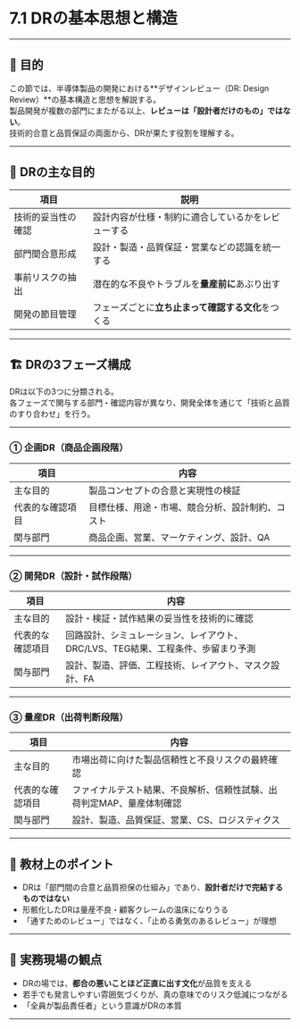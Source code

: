 # 7.1 DRの基本思想と構造

---

## 🎯 目的

この節では、半導体製品の開発における**デザインレビュー（DR: Design Review）**の基本構造と思想を解説する。  
製品開発が複数の部門にまたがる以上、**レビューは「設計者だけのもの」ではない**。  
技術的合意と品質保証の両面から、DRが果たす役割を理解する。

---

## 🧩 DRの主な目的

| 項目 | 説明 |
|------|------|
| 技術的妥当性の確認 | 設計内容が仕様・制約に適合しているかをレビューする |
| 部門間合意形成 | 設計・製造・品質保証・営業などの認識を統一する |
| 事前リスクの抽出 | 潜在的な不良やトラブルを**量産前に**あぶり出す |
| 開発の節目管理 | フェーズごとに**立ち止まって確認する文化**をつくる |

---

## 🏗 DRの3フェーズ構成

DRは以下の3つに分類される。  
各フェーズで関与する部門・確認内容が異なり、開発全体を通じて「技術と品質のすり合わせ」を行う。

---

### ① 企画DR（商品企画段階）

| 項目 | 内容 |
|------|------|
| 主な目的 | 製品コンセプトの合意と実現性の検証 |
| 代表的な確認項目 | 目標仕様、用途・市場、競合分析、設計制約、コスト |
| 関与部門 | 商品企画、営業、マーケティング、設計、QA |

---

### ② 開発DR（設計・試作段階）

| 項目 | 内容 |
|------|------|
| 主な目的 | 設計・検証・試作結果の妥当性を技術的に確認 |
| 代表的な確認項目 | 回路設計、シミュレーション、レイアウト、DRC/LVS、TEG結果、工程条件、歩留まり予測 |
| 関与部門 | 設計、製造、評価、工程技術、レイアウト、マスク設計、FA |

---

### ③ 量産DR（出荷判断段階）

| 項目 | 内容 |
|------|------|
| 主な目的 | 市場出荷に向けた製品信頼性と不良リスクの最終確認 |
| 代表的な確認項目 | ファイナルテスト結果、不良解析、信頼性試験、出荷判定MAP、量産体制確認 |
| 関与部門 | 設計、製造、品質保証、営業、CS、ロジスティクス |

---

## 🧠 教材上のポイント

- DRは「部門間の合意と品質担保の仕組み」であり、**設計者だけで完結するものではない**
- 形骸化したDRは量産不良・顧客クレームの温床になりうる
- 「通すためのレビュー」ではなく、「止める勇気のあるレビュー」が理想

---

## 📝 実務現場の観点

- DRの場では、**都合の悪いことほど正直に出す文化**が品質を支える
- 若手でも発言しやすい雰囲気づくりが、真の意味でのリスク低減につながる
- 「全員が製品責任者」という意識がDRの本質

---
